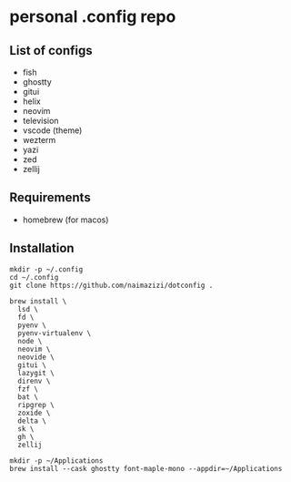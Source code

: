 # personal .config repo

## List of configs

- fish
- ghostty
- gitui
- helix
- neovim
- television
- vscode (theme)
- wezterm
- yazi
- zed
- zellij

## Requirements

- homebrew (for macos)

## Installation

```{bash}
mkdir -p ~/.config
cd ~/.config
git clone https://github.com/naimazizi/dotconfig .

brew install \
  lsd \
  fd \
  pyenv \
  pyenv-virtualenv \
  node \
  neovim \
  neovide \
  gitui \
  lazygit \
  direnv \
  fzf \
  bat \
  ripgrep \
  zoxide \
  delta \
  sk \
  gh \
  zellij

mkdir -p ~/Applications
brew install --cask ghostty font-maple-mono --appdir=~/Applications
```
